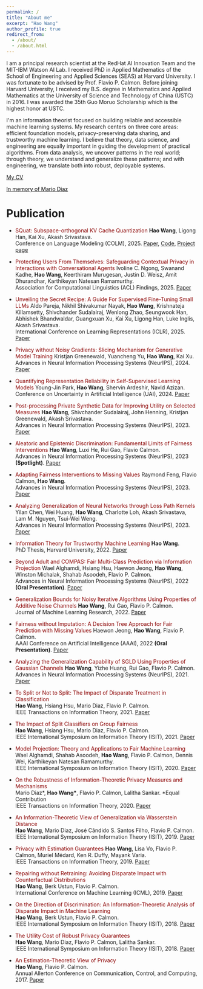 ```yaml
---
permalink: /
title: "About me"
excerpt: "Hao Wang"
author_profile: true
redirect_from: 
  - /about/
  - /about.html
---
```



I am a principal research scientist at the RedHat AI Innovation Team and the MIT-IBM Watson AI Lab. I received PhD in Applied Mathematics of the School of Engineering and Applied Sciences (SEAS) at Harvard University. I was fortunate to be advised by Prof. Flavio P. Calmon. Before joining Harvard University, I received my B.S. degree in Mathematics and Applied Mathematics at the University of Science and Technology of China (USTC) in 2016. I was awarded the 35th Guo Moruo Scholarship which is the highest honor at USTC.

I'm an information theorist focused on building reliable and accessible machine learning systems. My research centers on three core areas: efficient foundation models, privacy-preserving data sharing, and trustworthy machine learning. I believe that theory, data science, and engineering are equally important in guiding the development of practical algorithms. From data analysis, we uncover patterns in the real world; through theory, we understand and generalize these patterns; and with engineering, we translate both into robust, deployable systems.

[My CV](https://haowang94.github.io/files/CV.pdf)

<a href="https://haowang94.github.io/files/InmemoryofMario.pdf" style="color: black;">In memory of Mario Diaz</a>

Publication
======
- <font color="DarkRed">SQuat: Subspace-orthogonal KV Cache Quantization</font>
 <b>Hao Wang</b>, Ligong Han, Kai Xu, Akash Srivastava.<br />
 Conference on Language Modeling (COLM), 2025. [Paper](https://arxiv.org/abs/2503.24358), [Code](https://github.com/Red-Hat-AI-Innovation-Team/SQuat), [Project page](https://ai-innovation.team/squat/)

- <font color="DarkRed">Protecting Users From Themselves: Safeguarding Contextual Privacy in Interactions with Conversational Agents</font>
Ivoline C. Ngong, Swanand Kadhe, <b>Hao Wang</b>, Keerthiram Murugesan, Justin D. Weisz, Amit Dhurandhar, Karthikeyan Natesan Ramamurthy.<br />
 Association for Computational Linguistics (ACL) Findings, 2025. [Paper](https://arxiv.org/abs/2502.18509)

- <font color="DarkRed">Unveiling the Secret Recipe: A Guide For Supervised Fine-Tuning Small LLMs</font>
 Aldo Pareja, Nikhil Shivakumar Nayak, <b>Hao Wang</b>, Krishnateja Killamsetty, Shivchander Sudalairaj, Wenlong Zhao, Seungwook Han, Abhishek Bhandwaldar, Guangxuan Xu, Kai Xu, Ligong Han, Luke Inglis, Akash Srivastava.<br />
 International Conference on Learning Representations (ICLR), 2025. [Paper](https://haowang94.github.io/files/iclr25.pdf)

- <font color="DarkRed">Privacy without Noisy Gradients: Slicing Mechanism for Generative Model Training</font>
 Kristjan Greenewald, Yuancheng Yu, <b>Hao Wang</b>, Kai Xu.<br />
 Advances in Neural Information Processing Systems (NeurIPS), 2024. [Paper](https://haowang94.github.io/files/neurips24.pdf)

- <font color="DarkRed">Quantifying Representation Reliability in Self-Supervised Learning Models</font>
 Young-Jin Park, <b>Hao Wang</b>, Shervin Ardeshir, Navid Azizan.<br />
 Conference on Uncertainty in Artificial Intelligence (UAI), 2024. [Paper](https://haowang94.github.io/files/uai24.pdf)

- <font color="DarkRed">Post-processing Private Synthetic Data for Improving Utility on Selected Measures</font>
 <b>Hao Wang</b>, Shivchander Sudalairaj, John Henning, Kristjan Greenewald, Akash Srivastava.<br />
 Advances in Neural Information Processing Systems (NeurIPS), 2023. [Paper](https://haowang94.github.io/files/neurips23b.pdf)

- <font color="DarkRed">Aleatoric and Epistemic Discrimination: Fundamental Limits of Fairness Interventions</font>
 <b>Hao Wang</b>, Luxi He, Rui Gao, Flavio Calmon.<br />
 Advances in Neural Information Processing Systems (NeurIPS), 2023 <b>(Spotlight)</b>. [Paper](https://haowang94.github.io/files/neurips23a.pdf)

- <font color="DarkRed">Adapting Fairness Interventions to Missing Values</font>
 Raymond Feng, Flavio Calmon,  <b>Hao Wang</b>.<br />
 Advances in Neural Information Processing Systems (NeurIPS), 2023. [Paper](https://haowang94.github.io/files/neurips23c.pdf)

- <font color="DarkRed">Analyzing Generalization of Neural Networks through Loss Path Kernels</font>
 Yilan Chen, Wei Huang, <b>Hao Wang</b>, Charlotte Loh, Akash Srivastava, Lam M. Nguyen, Tsui-Wei Weng.<br />
 Advances in Neural Information Processing Systems (NeurIPS), 2023. [Paper](https://haowang94.github.io/files/neurips23d.pdf)

- <font color="DarkRed">Information Theory for Trustworthy Machine Learning</font>
 <b>Hao Wang</b>.<br />
 PhD Thesis, Harvard University, 2022. [Paper](https://haowang94.github.io/files/thesis.pdf) 
 
- <font color="DarkRed">Beyond Adult and COMPAS: Fair Multi-Class Prediction via Information Projection</font>
 Wael Alghamdi, Hsiang Hsu, Haewon Jeong, <b>Hao Wang</b>, Winston Michalak, Shahab Asoodeh, Flavio P. Calmon.<br />
 Advances in Neural Information Processing Systems (NeurIPS), 2022 <b>(Oral Presentation)</b>. [Paper](https://haowang94.github.io/files/neurips22.pdf) 
 
- <font color="DarkRed">Generalization Bounds for Noisy Iterative Algorithms Using Properties of Additive Noise Channels</font>
 <b>Hao Wang</b>, Rui Gao, Flavio P. Calmon.<br />
 Journal of Machine Learning Research, 2022. [Paper](https://haowang94.github.io/files/jmlr22.pdf) 
 
- <font color="DarkRed">Fairness without Imputation: A Decision Tree Approach for Fair Prediction with Missing Values</font>
 Haewon Jeong, <b>Hao Wang</b>, Flavio P. Calmon.<br />
 AAAI Conference on Artificial Intelligence (AAAI), 2022 <b>(Oral Presentation)</b>. [Paper](https://haowang94.github.io/files/aaai22.pdf) 

- <font color="DarkRed">Analyzing the Generalization Capability of SGLD Using Properties of Gaussian Channels</font>
 <b>Hao Wang</b>, Yizhe Huang, Rui Gao, Flavio P. Calmon.<br />
 Advances in Neural Information Processing Systems (NeurIPS), 2021. [Paper](https://haowang94.github.io/files/neurips21.pdf) 

- <font color="DarkRed">To Split or Not to Split: The Impact of Disparate Treatment in Classification</font>    
 <b>Hao Wang</b>, Hsiang Hsu, Mario Diaz, Flavio P. Calmon.<br />
 IEEE Transactions on Information Theory, 2021. [Paper](https://haowang94.github.io/files/tit21.pdf) 

- <font color="DarkRed">The Impact of Split Classifiers on Group Fairness</font>    
 <b>Hao Wang</b>, Hsiang Hsu, Mario Diaz, Flavio P. Calmon.<br />
 IEEE International Symposium on Information Theory (ISIT), 2021. [Paper](https://haowang94.github.io/files/isit21.pdf)
 
- <font color="DarkRed">Model Projection: Theory and Applications to Fair Machine Learning</font>   
 Wael Alghamdi, Shahab Asoodeh, <b>Hao Wang</b>, Flavio P. Calmon, Dennis Wei, Karthikeyan Natesan Ramamurthy.<br />
 IEEE International Symposium on Information Theory (ISIT), 2020. [Paper](https://haowang94.github.io/files/isit20.pdf)
 
- <font color="DarkRed">On the Robustness of Information-Theoretic Privacy Measures and Mechanisms</font>  
 Mario Diaz*, <b>Hao Wang*</b>, Flavio P. Calmon, Lalitha Sankar. *Equal Contribution<br />
 IEEE Transactions on Information Theory, 2020. [Paper](https://haowang94.github.io/files/tit20.pdf)

- <font color="DarkRed">An Information-Theoretic View of Generalization via Wasserstein Distance</font>   
 <b>Hao Wang</b>, Mario Diaz, José Cândido S. Santos Filho, Flavio P. Calmon.<br />
 IEEE International Symposium on Information Theory (ISIT), 2019. [Paper](https://haowang94.github.io/files/isit19.pdf)
 
- <font color="DarkRed">Privacy with Estimation Guarantees</font> 
 <b>Hao Wang</b>, Lisa Vo, Flavio P. Calmon, Muriel Médard, Ken R. Duffy, Mayank Varia.<br />
 IEEE Transactions on Information Theory, 2019. [Paper](https://haowang94.github.io/files/tit19.pdf)
 
- <font color="DarkRed">Repairing without Retraining: Avoiding Disparate Impact with Counterfactual Distributions</font>   
 <b>Hao Wang</b>, Berk Ustun, Flavio P. Calmon.<br />
 International Conference on Machine Learning (ICML), 2019. [Paper](https://haowang94.github.io/files/icml19.pdf)
 
- <font color="DarkRed">On the Direction of Discrimination: An Information-Theoretic Analysis of Disparate Impact in Machine Learning</font>    
 <b>Hao Wang</b>, Berk Ustun, Flavio P. Calmon.<br />
 IEEE International Symposium on Information Theory (ISIT), 2018. [Paper](https://haowang94.github.io/files/isit18a.pdf)
 
- <font color="DarkRed">The Utility Cost of Robust Privacy Guarantees</font>      
 <b>Hao Wang</b>, Mario Diaz, Flavio P. Calmon, Lalitha Sankar.<br />
 IEEE International Symposium on Information Theory (ISIT), 2018. [Paper](https://haowang94.github.io/files/isit18b.pdf)
 
- <font color="DarkRed">An Estimation-Theoretic View of Privacy</font>  
 <b>Hao Wang</b>, Flavio P. Calmon.<br />
 Annual Allerton Conference on Communication, Control, and Computing, 2017. [Paper](https://haowang94.github.io/files/allerton17.pdf)
 
 
 
